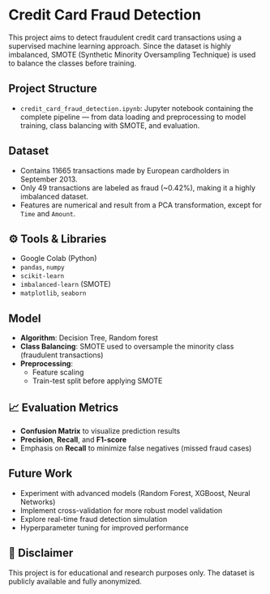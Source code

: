 # Credit Card Fraud Detection 

This project aims to detect fraudulent credit card transactions using a supervised machine learning approach. Since the dataset is highly imbalanced, SMOTE (Synthetic Minority Oversampling Technique) is used to balance the classes before training.

##  Project Structure

- `credit_card_fraud_detection.ipynb`: Jupyter notebook containing the complete pipeline — from data loading and preprocessing to model training, class balancing with SMOTE, and evaluation.

##  Dataset

- Contains 11665 transactions made by European cardholders in September 2013.
- Only 49 transactions are labeled as fraud (\~0.42%), making it a highly imbalanced dataset.
- Features are numerical and result from a PCA transformation, except for `Time` and `Amount`.

## ⚙ Tools & Libraries

- Google Colab (Python)
- `pandas`, `numpy`
- `scikit-learn`
- `imbalanced-learn` (SMOTE)
- `matplotlib`, `seaborn`

##  Model

- **Algorithm**: Decision Tree, Random forest
- **Class Balancing**: SMOTE used to oversample the minority class (fraudulent transactions)
- **Preprocessing**:
  - Feature scaling
  - Train-test split before applying SMOTE

## 📈 Evaluation Metrics

- **Confusion Matrix** to visualize prediction results
- **Precision**, **Recall**, and **F1-score**
- Emphasis on **Recall** to minimize false negatives (missed fraud cases)

##  Future Work

- Experiment with advanced models (Random Forest, XGBoost, Neural Networks)
- Implement cross-validation for more robust model validation
- Explore real-time fraud detection simulation
- Hyperparameter tuning for improved performance

## 📌 Disclaimer

This project is for educational and research purposes only. The dataset is publicly available and fully anonymized.
